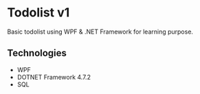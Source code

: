# Todolist v1 

Basic todolist using WPF & .NET Framework for learning purpose. 

## Technologies

- WPF
- DOTNET Framework 4.7.2
- SQL

